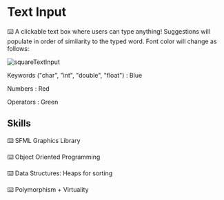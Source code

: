 # Text Input

⌨️ A clickable text box where users can type anything! Suggestions will populate in order of similarity to the typed word. 
Font color will change as follows:

![squareTextInput](https://user-images.githubusercontent.com/68301461/230707951-da42ee52-5f1a-4dc9-94ca-686497edc4be.gif)

Keywords ("char", "int", "double", "float") : Blue

Numbers : Red

Operators : Green

## Skills

⌨️ SFML Graphics Library

⌨️ Object Oriented Programming

⌨️ Data Structures: Heaps for sorting

⌨️ Polymorphism + Virtuality

